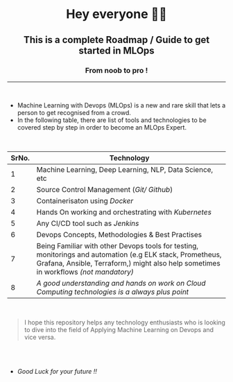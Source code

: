 <h1 align="center"> Hey everyone 🙋‍♂️</h1>
<h2 align="center"> This is a complete Roadmap / Guide to get started in MLOps </h2>
<h3 align="center"> From noob to pro ! </h2>
<hr>

<br>

- Machine Learning with Devops (MLOps) is a new and rare skill that lets a person to get recognised from a crowd.
- In the following table, there are list of tools and technologies to be covered step by step in order to become an MLOps Expert.
<center>
<div>
<br>

| SrNo. |  Technology |
|-|-|
| 1 | Machine Learning, Deep Learning, NLP, Data Science, etc |
| 2 | Source Control Management (*Git/ Github*) |
| 3 | Containerisaton using *Docker*  |
| 4 | Hands On working and orchestrating with *Kubernetes* | 
| 5 | Any CI/CD tool such as *Jenkins* |
| 6 | Devops Concepts, Methodologies & Best Practises|
| 7 | Being Familiar with other Devops tools for testing, monitorings and automation (e.g ELK stack, Prometheus, Grafana, Ansible, Terraform,) might also help sometimes in workflows *(not mandatory)* |
| 8 | *A good understanding and hands on work on Cloud Computing technologies is a always plus point* |

</center>

<br>

> I hope this repository helps any technology enthusiasts who is looking to dive into the field of Applying Machine Learning on Devops and vice versa. 
<br>
<br>

- *Good Luck for your future !!*